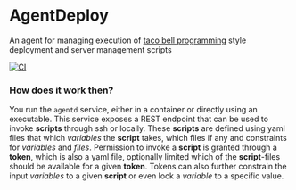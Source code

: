 # AgentDeploy

An agent for managing execution of [taco bell programming](http://widgetsandshit.com/teddziuba/2010/10/taco-bell-programming.html) style deployment and server management scripts

[![CI](https://github.com/rosenbjerg/AgentDeploy/actions/workflows/ci.yml/badge.svg)](https://github.com/rosenbjerg/AgentDeploy/actions/workflows/ci.yml)

### How does it work then?
You run the `agentd` service, either in a container or directly using an executable. This service exposes a REST endpoint that can be used to invoke **scripts** through ssh or locally.
These **scripts** are defined using yaml files that which *variables* the **script** takes, which files if any and constraints for *variables* and *files*.
Permission to invoke a **script** is granted through a **token**, which is also a yaml file, optionally limited which of the **script**-files should be available for a given **token**.
Tokens can also further constrain the input *variables* to a given **script** or even lock a *variable* to a specific value.
